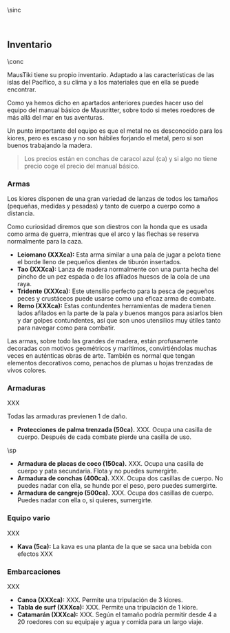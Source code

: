 \sinc

&nbsp;

## Inventario

\conc

MausTiki tiene su propio inventario. Adaptado a las características de las islas del Pacífico, a su clima y a los materiales que en ella se puede encontrar.

Como ya hemos dicho en apartados anteriores puedes hacer uso del equipo del manual básico de Mausritter, sobre todo si metes roedores de más allá del mar en tus aventuras.

Un punto importante del equipo es que el metal no es desconocido para los kiores, pero es escaso y no son hábiles forjando el metal, pero sí son buenos trabajando la madera.

> Los precios están en conchas de caracol azul (ca) y si algo no tiene precio coge el precio del manual básico.

### Armas

Los kiores disponen de una gran variedad de lanzas de todos los tamaños (pequeñas, medidas y pesadas) y tanto de cuerpo a cuerpo como a distancia.

Como curiosidad diremos que son diestros con la honda que es usada como arma de guerra, mientras que el arco y las flechas se reserva normalmente para la caza.

* **Leiomano (XXXca):** Esta arma similar a una pala de jugar a pelota tiene el borde lleno de pequeños dientes de tiburón insertados.
* **Tao (XXXca):** Lanza de madera normalmente con una punta hecha del pincho de un pez espada o de los afilados huesos de la cola de una raya.
* **Tridente (XXXca):** Este utensilio perfecto para la pesca de pequeños peces y crustáceos puede usarse como una eficaz arma de combate.
* **Remo (XXXca):** Estas contundentes herramientas de madera tienen lados afilados en la parte de la pala y buenos mangos para asiarlos bien y dar golpes contundentes, así que son unos utensilios muy útiles tanto para navegar como para combatir.

Las armas, sobre todo las grandes de madera, están profusamente decoradas con motivos geométricos y marítimos, convirtiéndolas muchas veces en auténticas obras de arte. También es normal que tengan elementos decorativos como, penachos de plumas u hojas trenzadas de vivos colores.

### Armaduras

XXX

Todas las armaduras previenen 1 de daño.

* **Protecciones de palma trenzada (50ca).** XXX. Ocupa una casilla de cuerpo. Después de cada combate pierde una casilla de uso.

\sp

* **Armadura de placas de coco (150ca).** XXX. Ocupa una casilla de cuerpo y pata secundaria. Flota y no puedes sumergirte.
* **Armadura de conchas (400ca).** XXX. Ocupa dos casillas de cuerpo. No puedes nadar con ella, se hunde por el peso, pero puedes sumergirte.
* **Armadura de cangrejo (500ca).** XXX. Ocupa dos casillas de cuerpo. Puedes nadar con ella o, si quieres, sumergirte.

### Equipo vario

XXX

* **Kava (5ca):** La kava es una planta de la que se saca una bebida con efectos XXX

### Embarcaciones

XXX

* **Canoa (XXXca):** XXX. Permite una tripulación de 3 kiores. 
* **Tabla de surf (XXXca):** XXX. Permite una tripulación de 1 kiore.
* **Catamarán (XXXca):** XXX. Según el tamaño podría permitir desde 4 a 20 roedores con su equipaje y agua y comida para un largo viaje.

